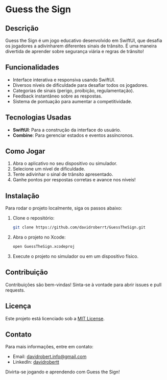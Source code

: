 # Guess the Sign

## Descrição

Guess the Sign é um jogo educativo desenvolvido em SwiftUI, que desafia os jogadores a adivinharem diferentes sinais de trânsito. É uma maneira divertida de aprender sobre segurança viária e regras de trânsito!

## Funcionalidades

- Interface interativa e responsiva usando SwiftUI.
- Diversos níveis de dificuldade para desafiar todos os jogadores.
- Categorias de sinais (perigo, proibição, regulamentação).
- Feedback instantâneo sobre as respostas.
- Sistema de pontuação para aumentar a competitividade.

## Tecnologias Usadas

- **SwiftUI**: Para a construção da interface do usuário.
- **Combine**: Para gerenciar estados e eventos assíncronos.

## Como Jogar

1. Abra o aplicativo no seu dispositivo ou simulador.
2. Selecione um nível de dificuldade.
3. Tente adivinhar o sinal de trânsito apresentado.
4. Ganhe pontos por respostas corretas e avance nos níveis!

## Instalação

Para rodar o projeto localmente, siga os passos abaixo:

1. Clone o repositório:
   ```bash
   git clone https://github.com/davidroberrt/GuessTheSign.git
   ```

2. Abra o projeto no Xcode:
   ```bash
   open GuessTheSign.xcodeproj
   ```

3. Execute o projeto no simulador ou em um dispositivo físico.

## Contribuição

Contribuições são bem-vindas! Sinta-se à vontade para abrir issues e pull requests.

## Licença

Este projeto está licenciado sob a [MIT License](LICENSE).

## Contato

Para mais informações, entre em contato:
- Email: davidrobert.info@gmail.com
- LinkedIn: [davidrobertt](linkedin.com.br/in/davidrobertt)

Divirta-se jogando e aprendendo com Guess the Sign!
